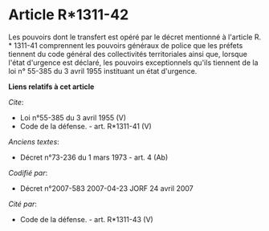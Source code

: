 # Article R*1311-42

Les pouvoirs dont le transfert est opéré par le décret mentionné à l'article R. * 1311-41 comprennent les pouvoirs généraux
de police que les préfets tiennent du code général des collectivités territoriales ainsi que, lorsque l'état d'urgence est
déclaré, les pouvoirs exceptionnels qu'ils tiennent de la loi n° 55-385 du 3 avril 1955 instituant un état d'urgence.

**Liens relatifs à cet article**

_Cite_:

  - Loi n°55-385 du 3 avril 1955 (V)
  - Code de la défense. - art. R*1311-41 (V)

_Anciens textes_:

  - Décret n°73-236 du 1 mars 1973 - art. 4 (Ab)

_Codifié par_:

  - Décret n°2007-583 2007-04-23 JORF 24 avril 2007

_Cité par_:

  - Code de la défense. - art. R*1311-43 (V)
